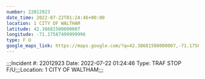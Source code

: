 ```yaml
---
number: 22012923
date_time: 2022-07-22T01:24:46+00:00
location: 1 CITY OF WALTHAM
latitude: 42.38681500000007
longitude: -71.17587499999996
type: F U
google_maps_link: https://maps.google.com/?q=42.38681500000007,-71.17587499999996
---
```


;;;Incident #: 22012923  Date: 2022-07-22 01:24:46   Type: TRAF STOP F/U;;;Location: 1 CITY OF WALTHAM;;;
